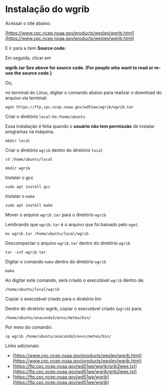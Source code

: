 Instalação do wgrib
========================

Acessar o site abaixo:

[https://www.cpc.ncep.noaa.gov/products/wesley/wgrib.html](https://www.cpc.ncep.noaa.gov/products/wesley/wgrib.html)

E ir para a item **Source code:**

Em seguida, clicar em

**wgrib.tar See above for source code. (For people who want to read or re-use the source code.)**

Ou,

no terminal do Linux, digitar o comando abaixo para realizar o download do arquivo via terminal:

```
wget https://ftp.cpc.ncep.noaa.gov/wd51we/wgrib/wgrib.tar
```

Criar o diretório ```local``` no ```/home/ubuntu```

Essa instalação é feita quando o **usuário não tem permissão** de instalar programas na máquina.

```
mkdir local
```

Criar o diretório ```wgrib``` dentro do diretório ```local```

```
cd /home/ubuntu/local
```

```
mkdir wgrib
```

Instalar o gcc

```
sudo apt install gcc
```

Instalar o ```make```

```
sudo apt install make
```

Mover o arquivo ```wgrib.tar``` para o diretório ```wgrib```

Lembrando que ```wgrib.tar``` é o arquivo que foi baixado pelo ```wget```.

```
mv wgrib.tar /home/ubuntu/local/wgrib
```

Descompactar o arquivo ```wgrib.tar``` dentro do diretório ```wgrib```

```
tar -xvf wgrib.tar
```

Digitar o comando ```make``` dentro do diretório ```wgrib```

```
make
```

Ao digitar este comando, será criado o executável ```wgrib``` dentro de:

```
/home/ubuntu/local/wgrib
```

Copiar o executável criado para o diratório bin

Dentro do diretório wgrib, copiar o executável criado (```wgrib```) para:

```
/home/ubuntu/anaconda3/envs/meteo/bin/
```

Por meio do comando:

```
cp wgrib /home/ubuntu/anaconda3/envs/meteo/bin/
```

Links adicionais:

* [https://www.cpc.ncep.noaa.gov/products/wesley/wgrib.html](https://www.cpc.ncep.noaa.gov/products/wesley/wgrib.html)
* [https://ftp.cpc.ncep.noaa.gov/wd51we/wgrib/grib2ieee.txt](https://ftp.cpc.ncep.noaa.gov/wd51we/wgrib/grib2ieee.txt)
* [https://ftp.cpc.ncep.noaa.gov/wd51we/wgrib](https://ftp.cpc.ncep.noaa.gov/wd51we/wgrib)